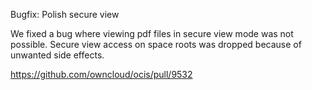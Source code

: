 Bugfix: Polish secure view

We fixed a bug where viewing pdf files in secure view mode was not possible. Secure view access on space roots was dropped because of unwanted side effects.

https://github.com/owncloud/ocis/pull/9532
